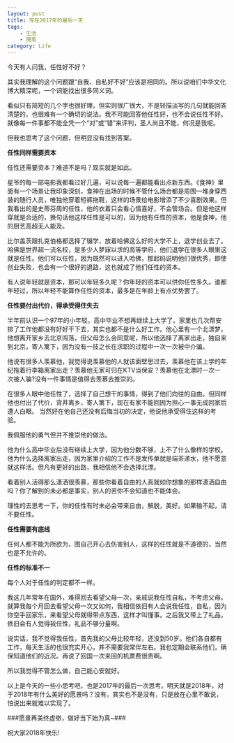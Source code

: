 ```yaml
---
layout: post
title: 写在2017年的最后一天
tags: 
    - 生活
    - 随笔
category: Life
---
```


今天有人问我，任性好不好？

其实我理解的这个问题跟“自我、自私好不好”应该是相同的。所以说咱们中华文化博大精深呢，一个词能找出很多同义词。

看似只有简短的几个字也很好理，但实则很广很大，不是轻描淡写的几句就能回答清楚的，也很难有一个确切的说法。我不可能回答他任性好，也不会说任性不好。就像每一件事都不能全凭一个“对”或“错”来评判，圣人尚且不能，何况是我呢。

但我也思考了这个问题，但明显没有找到答案。

**任性同样需要资本**

任性还需要资本？难道不是吗？现实就是如此。

星爷的每一部电影我都看过好几遍，可以说每一遍都能看出点新东西。《食神》里面有一个场景让我印象深刻，食神在出场的时候不管什么场合都是周围一堆身穿西装的随行人员，唯独他穿着短裤拖鞋，这样的场景给电影增添了不少喜剧效果。但我看出的是史蒂芬周的任性，他的衣着只会看心情喜好，不会管场合。但是他这样穿就是合适的，换句话他这样任性是可以的，因为他有任性的资本，他是食神，他的厨艺高超无人能及。

比尔盖茨跟扎克伯格都选择了辍学，放着哈佛这么好的大学不上，退学创业去了。哈佛是世界超一流名校，是多少人梦寐以求的高等学府，他们退学在很多人眼里这就是任性。他们可以任性，因为既然可以进入哈佛，那起码说明他们很优秀，即使创业失败，也会有一个很好的退路，这也就成了他们任性的资本。

有人说年轻就是资本，那可以年轻多久呢？你年轻的资本可以供你任性多久。谁都年轻过，所以年轻不能算作任性的资本，最多是在年龄上有点优势罢了。


**任性要付出代价，得承受得住失去**

半年前认识一个97年的小年轻，高中毕业不想再继续上大学了。家里也几次帮安排了工作他都没有好好干下去，其实也都不是什么好工作。他心里有一个北漂梦，他想离开家乡去北京闯荡，但父母怎么会同意呢，所以他选择了离家出走，独自来到北京，寄人篱下，因为没有一技之长在求职的过程中一次一次被中介骗。

他说有很多人羡慕他，我觉得说羡慕他的人就该面壁思过去，羡慕他在该上学的年纪拖着行李箱离家出走？羡慕他无家可归在KTV当保安？羡慕他在北漂时一次一次被人骗?没有一件事情是值得去羡慕去推崇的。

在很多人眼中他任性了，选择了自己想干的事情，得到了他们向往的自由。但同样他也付出了代价，背井离乡，寄人篱下，现在有家不能回因为担心一事无成回家后遭人白眼。
当然好在他自己还没有后悔当初的决定，他说他承受得住这样的考验。

我佩服他的勇气但并不推崇他的做法。

他为什么高中毕业后没有继续上大学，因为他分数不够，上不了什么像样的学校。他为什么选择离家出走，因为家里介绍的工作不是发传单就是端茶递水，他不愿意就这样活。但凡有更好的出路，我相信他不会选择北漂。

看着别人活得那么潇洒很羡慕，那些你看着自由的人真就如你想象的那样潇洒自由吗？你了解到的未必都是事实，别人的苦你不会知道也不能体会。

理性的去思考一下，你的任性有时未必会带来自由，解脱，美好。如果输不起，请不要任性。

**任性需要有底线**

任何人都不能为所欲为，图自己开心去伤害别人，这样的任性就是不道德的，当然也是不允许的。

**任性的标准不一**

每个人对于任性的判定都不一样。

我这几年常年在国外，难得回去看望父母一次，亲戚说我任性自私，不考虑父母。就算我每个月回去看望父母一次又如何，我相信依旧有人会说我任性，自私，因为你空手回家乐，来看望父母就得带点东西，这样才叫懂事。之后我又带上了礼品，依旧会有人觉得我任性，礼品不够分量啊。

说实话，我不觉得我任性，首先我的父母比较年轻，还没到50岁。他们各自都有工作，每天生活的也很充实开心，并不需要我常伴左右。我也定期会联系他们，确保知道他们的近况。再说了回国一次来回的机票费很贵啊。

所以我觉得不管怎么做，自己能心安就好。

以上是今天的一些小思考吧，也是2017年的最后一次思考。明天就是2018年，对于2018年有什么美好的愿景吗？没有，其实也不是没有，只是放在心里不敢说，怕说出来就难以实现了。

###愿景再美终虚缈，做好当下始为真~###

祝大家2018年快乐!
